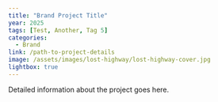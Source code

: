 ```yaml
---
title: "Brand Project Title"
year: 2025
tags: [Test, Another, Tag 5]
categories:
  - Brand
link: /path-to-project-details
image: /assets/images/lost-highway/lost-highway-cover.jpg
lightbox: true
---
```


Detailed information about the project goes here.